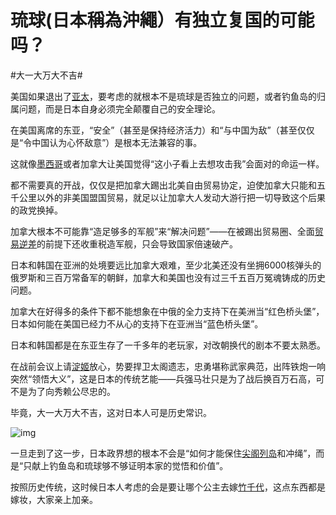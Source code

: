 # 琉球(日本稱為沖繩）有独立复国的可能吗？

\#大一大万大不吉#

美国如果退出了[亚太](https://www.zhihu.com/search?q=亚太&search_source=Entity&hybrid_search_source=Entity&hybrid_search_extra={"sourceType"%3A"answer"%2C"sourceId"%3A3003667499})，要考虑的就根本不是琉球是否独立的问题，或者钓鱼岛的归属问题，而是日本自身必须完全颠覆自己的安全理论。

在美国离席的东亚，“安全”（甚至是保持经济活力）和“与中国为敌”（甚至仅仅是“令中国认为心怀敌意”）是根本无法兼容的事。

这就像[墨西哥](https://www.zhihu.com/search?q=墨西哥&search_source=Entity&hybrid_search_source=Entity&hybrid_search_extra={"sourceType"%3A"answer"%2C"sourceId"%3A3003667499})或者加拿大让美国觉得“这小子看上去想攻击我”会面对的命运一样。

都不需要真的开战，仅仅是把加拿大踢出北美自由贸易协定，迫使加拿大只能和五千公里以外的非美国盟国贸易，就足以让加拿大人发动大游行把一切导致这个后果的政党换掉。

加拿大根本不可能靠“造足够多的军舰”来“解决问题”——在被踢出贸易圈、全面[贸易逆差](https://www.zhihu.com/search?q=贸易逆差&search_source=Entity&hybrid_search_source=Entity&hybrid_search_extra={"sourceType"%3A"answer"%2C"sourceId"%3A3003667499})的前提下还收重税造军舰，只会导致国家倍速破产。

日本和韩国在亚洲的处境要远比加拿大艰难，至少北美还没有坐拥6000核弹头的俄罗斯和三百万常备军的朝鲜，加拿大和美国也没有过三千五百万冤魂铸成的历史问题。

加拿大在好得多的条件下都不能想象在中俄的全力支持下在美洲当“红色桥头堡”，日本如何能在美国已经力不从心的支持下在亚洲当“蓝色桥头堡”。

日本和韩国都是在东亚生存了一千多年的老玩家，对改朝换代的剧本不要太熟悉。

在战前会议上请[淀姬](https://www.zhihu.com/search?q=淀姬&search_source=Entity&hybrid_search_source=Entity&hybrid_search_extra={"sourceType"%3A"answer"%2C"sourceId"%3A3003667499})放心，势要捍卫太阁遗志，忠勇堪称武家典范，出阵铁炮一响突然“领悟大义”，这是日本的传统艺能——兵强马壮只是为了战后换百万石高，可不是为了向秀赖公尽忠的。

毕竟，大一大万大不吉，这对日本人可是历史常识。

![img](https://pic1.zhimg.com/80/v2-fc9581b1f887147071d3cb54e8ba912e_720w.webp?source=1940ef5c)



一旦走到了这一步，日本政界想的根本不会是“如何才能保住[尖阁列岛](https://www.zhihu.com/search?q=尖阁列岛&search_source=Entity&hybrid_search_source=Entity&hybrid_search_extra={"sourceType"%3A"answer"%2C"sourceId"%3A3003667499})和冲绳”，而是“只献上钓鱼岛和琉球够不够证明本家的觉悟和价值”。

按照历史传统，这时候日本人考虑的会是要让哪个公主去嫁[竹千代](https://www.zhihu.com/search?q=竹千代&search_source=Entity&hybrid_search_source=Entity&hybrid_search_extra={"sourceType"%3A"answer"%2C"sourceId"%3A3003667499})，这点东西都是嫁妆，大家亲上加亲。

